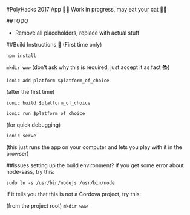 #PolyHacks 2017 App
:construction::rotating_light: Work in progress, may eat your cat :rotating_light::construction:

##TODO
- Remove all placeholders, replace with actual stuff

##Build Instructions :wrench:
(First time only)

`npm install`

`mkdir www` (don't ask why this is required, just accept it as fact :books:)

`ionic add platform $platform_of_choice`

(after the first time)

`ionic build $platform_of_choice`

`ionic run $platform_of_choice`

(for quick debugging)

`ionic serve`

(this just runs the app on your computer and lets you play with it in the browser)

##Issues setting up the build environment?
If you get some error about node-sass, try this:

`sudo ln -s /usr/bin/nodejs /usr/bin/node`

If it tells you that this is not a Cordova project, try this:

(from the project root) `mkdir www`
